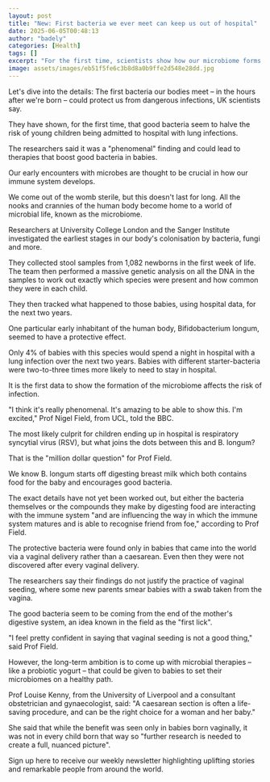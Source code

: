 ```yaml
---
layout: post
title: "New: First bacteria we ever meet can keep us out of hospital"
date: 2025-06-05T00:48:13
author: "badely"
categories: [Health]
tags: []
excerpt: "For the first time, scientists show how our microbiome forms affects the risk of infection."
image: assets/images/eb51f5fe6c3b8d8a0b9ffe2d548e28dd.jpg
---
```


Let's dive into the details: The first bacteria our bodies meet – in the hours after we're born – could protect us from dangerous infections, UK scientists say.

They have shown, for the first time, that good bacteria seem to halve the risk of young children being admitted to hospital with lung infections.

The researchers said it was a "phenomenal" finding and could lead to therapies that boost good bacteria in babies.

Our early encounters with microbes are thought to be crucial in how our immune system develops.

We come out of the womb sterile, but this doesn't last for long. All the nooks and crannies of the human body become home to a world of microbial life, known as the microbiome.

Researchers at University College London and the Sanger Institute investigated the earliest stages in our body's colonisation by bacteria, fungi and more.

They collected stool samples from 1,082 newborns in the first week of life. The team then performed a massive genetic analysis on all the DNA in the samples to work out exactly which species were present and how common they were in each child.

They then tracked what happened to those babies, using hospital data, for the next two years.

One particular early inhabitant of the human body, Bifidobacterium longum, seemed to have a protective effect.

Only 4% of babies with this species would spend a night in hospital with a lung infection over the next two years. Babies with different starter-bacteria were two-to-three times more likely to need to stay in hospital.

It is the first data to show the formation of the microbiome affects the risk of infection.

"I think it's really phenomenal. It's amazing to be able to show this. I'm excited," Prof Nigel Field, from UCL, told the BBC.

The most likely culprit for children ending up in hospital is respiratory syncytial virus (RSV), but what joins the dots between this and B. longum?

That is the "million dollar question" for Prof Field.

We know B. longum starts off digesting breast milk which both contains food for the baby and encourages good bacteria. 

The exact details have not yet been worked out, but either the bacteria themselves or the compounds they make by digesting food are interacting with the immune system "and are influencing the way in which the immune system matures and is able to recognise friend from foe," according to Prof Field.

The protective bacteria were found only in babies that came into the world via a vaginal delivery rather than a caesarean. Even then they were not discovered after every vaginal delivery.

The researchers say their findings do not justify the practice of vaginal seeding,  where some new parents smear babies with a swab taken from the vagina.

The good bacteria seem to be coming from the end of the mother's digestive system, an idea known in the field as the "first lick".

"I feel pretty confident in saying that vaginal seeding is not a good thing," said Prof Field.

However, the long-term ambition is to come up with microbial therapies – like a probiotic yogurt – that could be given to babies to set their microbiomes on a healthy path.

Prof Louise Kenny, from the University of Liverpool and a consultant obstetrician and gynaecologist, said: "A caesarean section is often a life-saving procedure, and can be the right choice for a woman and her baby."

She said that while the benefit was seen only in babies born vaginally, it was not in every child born that way so "further research is needed to create a full, nuanced picture".

Sign up here to receive our weekly newsletter highlighting uplifting stories and remarkable people from around the world.


